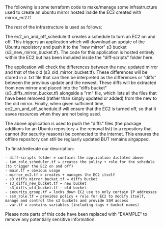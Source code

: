 The following is some terraform code to make/manage some infrastructure used to create an ubuntu mirror hosted inside the EC2 created with mirror_ec2.tf

The rest of the infrastructure is used as follows:

The ec2_on_and_off_schedule.tf creates a schedule to turn an EC2 on and off. This triggers an application which will download an update of the Ubuntu repoistory and push it to the "new mirror" s3 bucket (s3_new_mirror_bucket.tf). The code for this application is hosted entirely within the EC2 but has been included inside the "diff-scripts" folder here. 

The application will check the differences between the new, updated mirror and that of the old (s3_old_mirror_bucket.tf). These differences will be stored in a .txt file that can then be interpreted as the differences or "diffs" between the previous update and the newest. These diffs will be extracted from new mirror and placed into the "diffs bucket" (s3_diffs_mirror_bucket.tf) alongside a "rm" file, which lists all the files that have been removed (rather than simply updated or added) from the new to the old mirror. Finally, when given sufficient time, ec2_on_and_off_schedule.tf will ensure that the EC2 is turned off, so that it saves resources when they are not being used.

The above application is used to push the "diffs" files (the package additions for an Ubuntu repository + the removal list) to a repository that cannot (for security reasons) be connected to the internet. This ensures the offline repository can still be regluarly updated BUT remains airgapped.

To finish/reiterate our description:

    - diff-scripts folder = contains the application dictated above
    - iam_role_scheduler.tf = creates the policy + role for the schedule (to trigger the EC2 on and off)
    - main.tf = obvious usage
    - mirror_ec2.tf = creates + manages the EC2 itself
    - s3_diffs_mirror_bucket.tf = diffs bucket
    - s3_diffs_new_bucket.tf = new bucket
    - s3_diffs_old_bucket.tf - old bucket
    - security_group.tf = locks down EC2 use to only certain IP addresses
    - ssm_role.tf = provides policy + role for EC2 to modify itself, manage and control the s3 buckets and provide SSM access
    - var.tf = contains variables (including tags + bucket names)

Please note parts of this code have been replaced with "EXAMPLE" to remove any potentially sensitive information. 